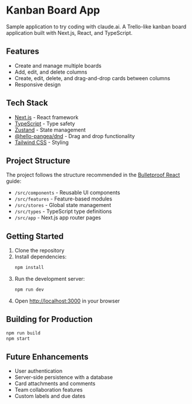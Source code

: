 # Kanban Board App

Sample application to try coding with claude.ai. A Trello-like kanban board application built with Next.js, React, and TypeScript.

## Features

- Create and manage multiple boards
- Add, edit, and delete columns
- Create, edit, delete, and drag-and-drop cards between columns
- Responsive design

## Tech Stack

- [Next.js](https://nextjs.org/) - React framework
- [TypeScript](https://www.typescriptlang.org/) - Type safety
- [Zustand](https://github.com/pmndrs/zustand) - State management
- [@hello-pangea/dnd](https://github.com/hello-pangea/dnd) - Drag and drop functionality
- [Tailwind CSS](https://tailwindcss.com/) - Styling

## Project Structure

The project follows the structure recommended in the [Bulletproof React](https://github.com/alan2207/bulletproof-react) guide:

- `/src/components` - Reusable UI components
- `/src/features` - Feature-based modules
- `/src/stores` - Global state management
- `/src/types` - TypeScript type definitions
- `/src/app` - Next.js app router pages

## Getting Started

1. Clone the repository
2. Install dependencies:
   ```bash
   npm install
   ```
3. Run the development server:
   ```bash
   npm run dev
   ```
4. Open [http://localhost:3000](http://localhost:3000) in your browser

## Building for Production

```bash
npm run build
npm start
```

## Future Enhancements

- User authentication
- Server-side persistence with a database
- Card attachments and comments
- Team collaboration features
- Custom labels and due dates
